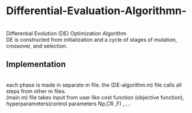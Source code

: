 # Differential-Evaluation-Algorithmn-
<br/>Differential Evolution (DE) Optimization Algorithm
<br/>DE is constructed from initialization and a cycle of stages of mutation, crossover, and selection.
## Implementation 
<br/>each phase is made in separate m file. the (DE-algorithm.m) file  calls all steps from other m files.
<br/>(main.m) file takes input from user like cost function (objective function), hyperparameters(control parameters  Np,CR ,F) ,....
